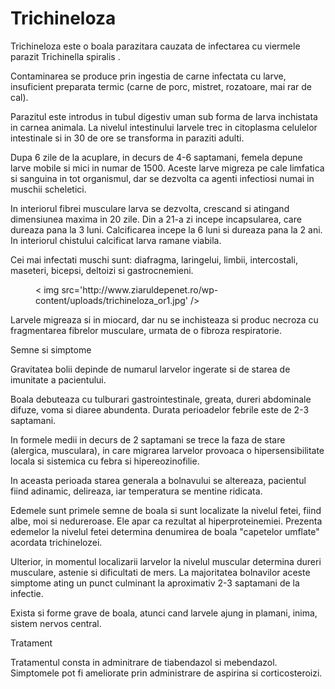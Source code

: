 
# Trichineloza

Trichineloza este o boala parazitara cauzata de infectarea cu viermele parazit Trichinella spiralis .

Contaminarea se produce prin ingestia de carne infectata cu larve, insuficient preparata termic (carne de porc, mistret, rozatoare, mai rar de cal).

Parazitul este introdus in tubul digestiv uman sub forma de larva inchistata in carnea animala. La nivelul intestinului larvele trec in citoplasma celulelor intestinale si in 30 de ore se transforma in paraziti adulti.

Dupa 6 zile de la acuplare, in decurs de 4-6 saptamani, femela depune larve mobile si mici in numar de 1500. Aceste larve migreza pe cale limfatica si sanguina in tot organismul, dar se dezvolta ca agenti infectiosi numai in muschii scheletici.

In interiorul fibrei musculare larva se dezvolta, crescand si atingand dimensiunea maxima in 20 zile. Din a 21-a zi incepe incapsularea, care dureaza pana la 3 luni. Calcificarea incepe la 6 luni si dureaza pana la 2 ani. In interiorul chistului calcificat larva ramane viabila.

Cei mai infectati muschi sunt: diafragma, laringelui, limbii, intercostali, maseteri, bicepsi, deltoizi si gastrocnemieni.
<figure class="left">< img src='http://www.ziaruldepenet.ro/wp-content/uploads/trichineloza_or1.jpg' /></figure>

Larvele migreaza si in miocard, dar nu se inchisteaza si produc necroza cu fragmentarea fibrelor musculare, urmata de o fibroza respiratorie.

Semne si simptome

Gravitatea bolii depinde de numarul larvelor ingerate si de starea de imunitate a pacientului.

Boala debuteaza cu tulburari gastrointestinale, greata, dureri abdominale difuze, voma si diaree abundenta. Durata perioadelor febrile este de 2-3 saptamani.

In formele medii in decurs de 2 saptamani se trece la faza de stare (alergica, musculara), in care migrarea larvelor provoaca o hipersensibilitate locala si sistemica cu febra si hipereozinofilie.

In aceasta perioada starea generala a bolnavului se altereaza, pacientul fiind adinamic, delireaza, iar temperatura se mentine ridicata.

Edemele sunt primele semne de boala si sunt localizate la nivelul fetei, fiind albe, moi si nedureroase. Ele apar ca rezultat al hiperproteinemiei. Prezenta edemelor la nivelul fetei determina denumirea de boala "capetelor umflate" acordata trichinelozei.

Ulterior, in momentul localizarii larvelor la nivelul muscular determina dureri musculare, astenie si dificultati de mers. La majoritatea bolnavilor aceste simptome ating un punct culminant la aproximativ 2-3 saptamani de la infectie.

Exista si forme grave de boala, atunci cand larvele ajung in plamani, inima, sistem nervos central.


Tratament

Tratamentul consta in adminitrare de tiabendazol si mebendazol. Simptomele pot fi ameliorate prin administrare de aspirina si corticosteroizi.

  
